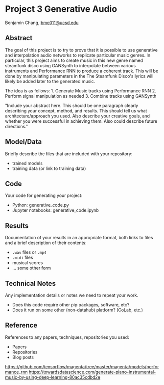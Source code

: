 # Project 3 Generative Audio

Benjamin Chang, bmc011@ucsd.edu

## Abstract

The goal of this project is to try to prove that it is possible to use generative and interpolation audio networks to replicate particular music genres. In particular, this project aims to create music in this new genre named steamfunk disco using GANSynth to interpolate between various instruments and Performance RNN to produce a coherent track. This will be done by manipulating parameters in the The Steamfunk Disco's lyrics will likely be added later to the generated music.

The idea is as follows: 1. Generate Music tracks using Performance RNN
                        2. Perform signal manipulation as needed
                        3. Combine tracks using GANSynth

"Include your abstract here. This should be one paragraph clearly describing your concept, method, and results. This should tell us what architecture/approach you used. Also describe your creative goals, and whether you were successful in achieving them. Also could describe future directions."

## Model/Data

Briefly describe the files that are included with your repository:
- trained models
- training data (or link to training data)

## Code

Your code for generating your project:
- Python: generative_code.py
- Jupyter notebooks: generative_code.ipynb

## Results

Documentation of your results in an appropriate format, both links to files and a brief description of their contents:
- `.wav` files or `.mp4`
- `.midi` files
- musical scores
- ... some other form

## Technical Notes

Any implementation details or notes we need to repeat your work. 
- Does this code require other pip packages, software, etc?
- Does it run on some other (non-datahub) platform? (CoLab, etc.)

## Reference

References to any papers, techniques, repositories you used:
- Papers
- Repositories
- Blog posts

https://github.com/tensorflow/magenta/tree/master/magenta/models/performance_rnn
https://towardsdatascience.com/generate-piano-instrumental-music-by-using-deep-learning-80ac35cdbd2e

